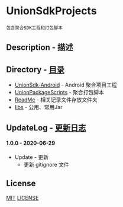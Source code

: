 # UnionSdkProjects
	包含聚合SDK工程和打包脚本
	
## Description - 描述


## Directory - [目录](https://github.com/PillowCaseZn/UnionSdkProject)
- [UnionSdk-Android](UnionSdk-Android) - Android 聚合项目工程
-  [UnionPackageScripts](UnionPackageScripts) - 聚合打包脚本
- [ReadMe](ReadMe) - 相关记录文件存放文件夹
-  [libs](libs) - 公用、常用Jar


## UpdateLog - [更新日志](ReadMe/UPDATELOG.md)
#### 1.0.0 - 2020-06-29
- Update - 更新
    - 更新 gitignore 文件

## License
[MIT](https://choosealicense.com/licenses/mit/)
[LICENSE](LICENSE)
